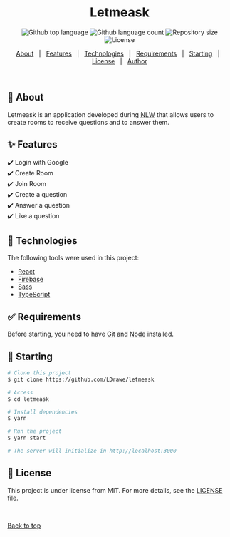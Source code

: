 <h1 align="center">Letmeask</h1>

<p align="center">
  <img alt="Github top language" src="https://img.shields.io/github/languages/top/LDrawe/letmeask?color=56BEB8">

  <img alt="Github language count" src="https://img.shields.io/github/languages/count/LDrawe/letmeask?color=56BEB8">

  <img alt="Repository size" src="https://img.shields.io/github/repo-size/LDrawe/letmeask?color=56BEB8">

  <img alt="License" src="https://img.shields.io/github/license/LDrawe/letmeask?color=56BEB8">
</p>

<p align="center">
  <a href="#dart-about">About</a> &#xa0; | &#xa0; 
  <a href="#sparkles-features">Features</a> &#xa0; | &#xa0;
  <a href="#rocket-technologies">Technologies</a> &#xa0; | &#xa0;
  <a href="#white_check_mark-requirements">Requirements</a> &#xa0; | &#xa0;
  <a href="#checkered_flag-starting">Starting</a> &#xa0; | &#xa0;
  <a href="#memo-license">License</a> &#xa0; | &#xa0;
  <a href="https://github.com/LDrawe" target="_blank">Author</a>
</p>

<br>

## :dart: About ##

Letmeask is an application developed during <abbr title="Next Level Week">NLW</abbr> that allows users to create rooms to receive questions and to answer them.

## :sparkles: Features ##

:heavy_check_mark: Login with Google\
:heavy_check_mark: Create Room\
:heavy_check_mark: Join Room\
:heavy_check_mark: Create a question\
:heavy_check_mark: Answer a question\
:heavy_check_mark: Like a question

## :rocket: Technologies ##

The following tools were used in this project:

- [React](https://pt-br.reactjs.org/)
- [Firebase](https://firebase.google.com/)
- [Sass](https://sass-lang.com/)
- [TypeScript](https://www.typescriptlang.org/)

## :white_check_mark: Requirements ##

Before starting, you need to have [Git](https://git-scm.com) and [Node](https://nodejs.org/en/) installed.

## :checkered_flag: Starting ##

```bash
# Clone this project
$ git clone https://github.com/LDrawe/letmeask

# Access
$ cd letmeask

# Install dependencies
$ yarn

# Run the project
$ yarn start

# The server will initialize in http://localhost:3000
```

## :memo: License ##

This project is under license from MIT. For more details, see the [LICENSE](LICENSE.md) file.


&#xa0;

<a href="#top">Back to top</a>
